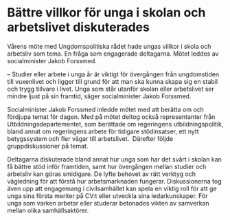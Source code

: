 # Bättre villkor för unga i skolan och arbetslivet diskuterades

Vårens möte med Ungdomspolitiska rådet hade ungas villkor i skola och arbetsliv som tema. En fråga som engagerade deltagarna. Mötet leddes av socialminister Jakob Forssmed.

– Studier eller arbete i unga år är viktigt för övergången från ungdomstiden till vuxenlivet och ligger till grund för att man ska kunna skapa sig en stabil och trygg tillvaro i livet. Unga som står utanför skolan eller arbetslivet ser mindre ljust på sin framtid, säger socialminister Jakob Forssmed.

Socialminister Jakob Forssmed inledde mötet med att berätta om och fördjupa temat för dagen. Med på mötet deltog också representanter från Utbildningsdepartementet, som berättade om regeringens utbildningspolitik, bland annat om regeringens arbete för tidigare stödinsatser, ett nytt betygssystem och fler vägar till arbetslivet.  Därefter följde gruppdiskussioner på temat.

Deltagarna diskuterade bland annat hur unga som har det svårt i skolan kan få bättre stöd inför framtiden, samt hur övergången mellan studier och arbetsliv kan göras smidigare. De lyfte behovet av rätt verktyg och vägledning för att förstå hur arbetsmarknaden fungerar. Diskussionerna tog även upp att engagemang i civilsamhället kan spela en viktig roll för att ge unga sina första meriter på CV:t eller utveckla sina ledarkunskaper. För unga som varken arbetar eller studerar betonades vikten av samverkan mellan olika samhällsaktörer.
